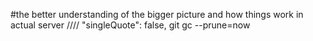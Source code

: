 #the better understanding of the bigger picture and how things work in actual server
//// "singleQuote": false,
git gc --prune=now
